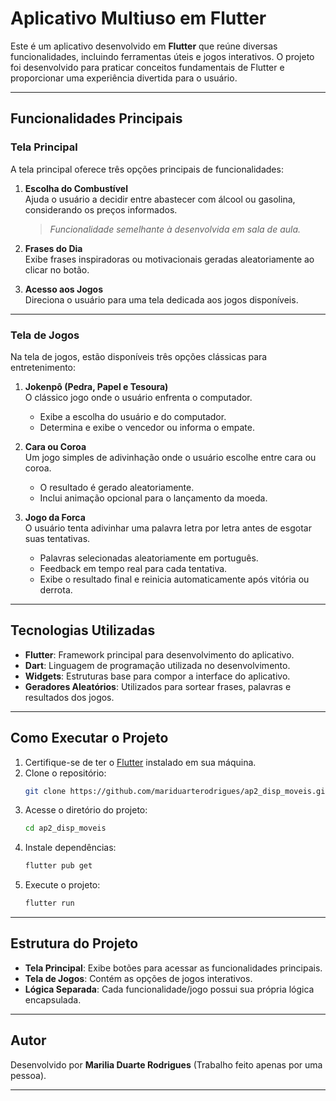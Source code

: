 # Aplicativo Multiuso em Flutter

Este é um aplicativo desenvolvido em **Flutter** que reúne diversas funcionalidades, incluindo ferramentas úteis e jogos interativos. O projeto foi desenvolvido para praticar conceitos fundamentais de Flutter e proporcionar uma experiência divertida para o usuário.

---

## Funcionalidades Principais

### **Tela Principal**
A tela principal oferece três opções principais de funcionalidades:

1. **Escolha do Combustível**  
   Ajuda o usuário a decidir entre abastecer com álcool ou gasolina, considerando os preços informados.  
   > *Funcionalidade semelhante à desenvolvida em sala de aula.*

2. **Frases do Dia**  
   Exibe frases inspiradoras ou motivacionais geradas aleatoriamente ao clicar no botão.

3. **Acesso aos Jogos**  
   Direciona o usuário para uma tela dedicada aos jogos disponíveis.

---

### **Tela de Jogos**
Na tela de jogos, estão disponíveis três opções clássicas para entretenimento:

1. **Jokenpô (Pedra, Papel e Tesoura)**  
   O clássico jogo onde o usuário enfrenta o computador.  
   - Exibe a escolha do usuário e do computador.  
   - Determina e exibe o vencedor ou informa o empate.

2. **Cara ou Coroa**  
   Um jogo simples de adivinhação onde o usuário escolhe entre cara ou coroa.  
   - O resultado é gerado aleatoriamente.  
   - Inclui animação opcional para o lançamento da moeda.

3. **Jogo da Forca**  
   O usuário tenta adivinhar uma palavra letra por letra antes de esgotar suas tentativas.  
   - Palavras selecionadas aleatoriamente em português.  
   - Feedback em tempo real para cada tentativa.  
   - Exibe o resultado final e reinicia automaticamente após vitória ou derrota.

---

## Tecnologias Utilizadas
- **Flutter**: Framework principal para desenvolvimento do aplicativo.  
- **Dart**: Linguagem de programação utilizada no desenvolvimento.  
- **Widgets**: Estruturas base para compor a interface do aplicativo.  
- **Geradores Aleatórios**: Utilizados para sortear frases, palavras e resultados dos jogos.

---

## Como Executar o Projeto

1. Certifique-se de ter o [Flutter](https://flutter.dev/docs/get-started/install) instalado em sua máquina.
2. Clone o repositório:
   ```bash
   git clone https://github.com/mariduarterodrigues/ap2_disp_moveis.git
   ```
3. Acesse o diretório do projeto:
   ```bash
   cd ap2_disp_moveis
   ```
4. Instale dependências:
   ```bash
   flutter pub get
   ```
5. Execute o projeto:
   ```bash
   flutter run
   ```
   
---

## Estrutura do Projeto

- **Tela Principal**: Exibe botões para acessar as funcionalidades principais.
- **Tela de Jogos**: Contém as opções de jogos interativos.
- **Lógica Separada**: Cada funcionalidade/jogo possui sua própria lógica encapsulada.

---

## Autor

Desenvolvido por **Marilia Duarte Rodrigues** (Trabalho feito apenas por uma pessoa).

---
